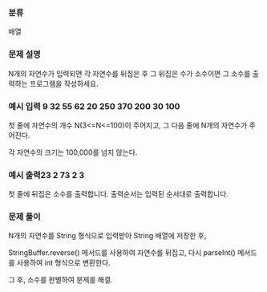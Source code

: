 ### 분류

배열

### 문제 설명
<p>
N개의 자연수가 입력되면 각 자연수를 뒤집은 후 그 뒤집은 수가 소수이면 그 소수를 출력하는 프로그램을 작성하세요.
</p>




### 예시 입력 9      32 55 62 20 250 370 200 30 100


<p>
첫 줄에 자연수의 개수 N(3<=N<=100)이 주어지고, 그 다음 줄에 N개의 자연수가 주어진다.
</p>
  <p>
각 자연수의 크기는 100,000를 넘지 않는다.
</p>


### 예시 출력23 2 73 2 3

 <p>첫 줄에 뒤집은 소수를 출력합니다. 출력순서는 입력된 순서대로 출력합니다.</p>


### 문제 풀이
<p>
  
N개의 자연수를 String 형식으로 입력받아 String 배열에 저장한 후, 
</p>
<p>
StringBuffer.reverse() 메서드를 사용하여 자연수를 뒤집고, 다시 parseInt() 메서드를 사용하여 int 형식으로 변환한다.
</p>
<p>
 그 후, 소수를 판별하여 문제를 해결.
</p>
